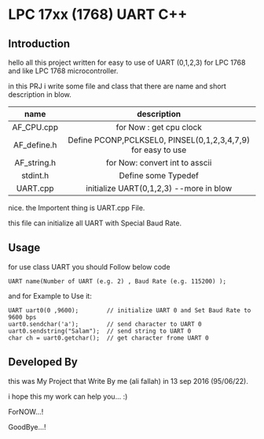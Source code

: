 # LPC 17xx (1768) UART C++

## Introduction
hello all
this project written for easy to use of UART (0,1,2,3) for LPC 1768 and like LPC 1768 microcontroller.


in this PRJ i write some file and class that there are name and short description in blow.

name        |       description
 :------------: |:-------------:
AF_CPU.cpp   |   for Now : get cpu clock 
AF_define.h   |  Define PCONP,PCLKSEL0, PINSEL(0,1,2,3,4,7,9) for easy to use
AF_string.h   |  for Now: convert int to asscii
stdint.h      |  Define some Typedef
UART.cpp      |  initialize UART(0,1,2,3) --more in blow


nice. the Importent thing is UART.cpp File.

this file can initialize all UART with Special Baud Rate.



## Usage
for use class UART you should Follow below code

	UART name(Number of UART (e.g. 2) , Baud Rate (e.g. 115200) );


and for Example to Use it:

	UART uart0(0 ,9600);		// initialize UART 0 and Set Baud Rate to 9600 bps
	uart0.sendchar('a');		// send character to UART 0
	uart0.sendstring("Salam");	// send string to UART 0
	char ch = uart0.getchar(); 	// get character frome UART 0
	


## Developed By
this was My Project that Write By me (ali fallah) in 13 sep 2016 (95/06/22).

i hope this my work can help you... :)

ForNOW...!

GoodBye...!

  
